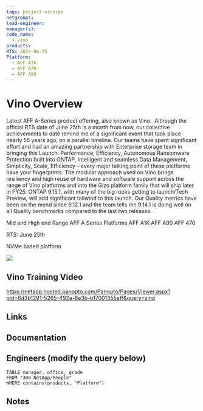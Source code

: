 ```yaml
---
tags: project-vinocpe
netgroups: 
lead-engineer: 
manager(s): 
code_name:
  - vino
products: 
RTS: 2024-06-25
Platform:
  - AFF A1k
  - AFF A70
  - AFF A90
---
```





# Vino Overview

Latest AFF A-Series product offering, also known as Vino.  Although the official RTS date of June 25th is a month from now, our collective achievements to date remind me of a significant event that took place nearly 55 years ago, on a parallel timeline.
Our teams have spent significant effort and had an amazing partnership with Enterprise storage team in bringing this Launch. Performance, Efficiency, Autonomous Ransomware Protection built into ONTAP, Intelligent and seamless Data Management, Simplicity, Scale, Efficiency – every major talking point of these platforms have your fingerprints. The modular approach used on Vino brings resiliency and high reuse of hardware and software support across the range of Vino platforms and into the Gizo platform family that will ship later in FY25. ONTAP 9.15.1, with many of the big rocks getting to launch/Tech Preview, will add significant tailwind to this launch. Our Quality metrics have been on the mend since 9.12.1 and the team tells me 9.14.1 is doing well on all Quality benchmarks compared to the last two releases.

Mid and High end Range AFF A Series Platforms
AFF A1K
AFF A90
AFF 470

RTS: June 25th

NVMe based platform

![](Assets/Pasted%20image%2020240521163850.png)


## Vino Training Video
https://netapp.hosted.panopto.com/Panopto/Pages/Viewer.aspx?pid=6d3b1291-5265-492a-8e3b-b17001355aff&query=vino



## Links


## Documentation


## Engineers (modify the query below)


```dataview
TABLE manager, office, grade
FROM "300 NetApp/People"
WHERE contains(products, "Platform") 
```


## Notes

